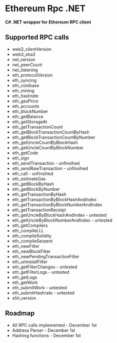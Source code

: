 
# Ethereum Rpc .NET

**C# .NET wrapper for Ethereum RPC client**

Supported RPC calls
--------

- web3_clientVersion
- web3_sha3
- net_version
- net_peerCount
- net_listening
- eth_protocolVersion
- eth_syncing
- eth_coinbase
- eth_mining
- eth_hashrate
- eth_gasPrice
- eth_accounts
- eth_blockNumber
- eth_getBalance
- eth_getStorageAt
- eth_getTransactionCount
- eth_getBlockTransactionCountByHash
- eth_getBlockTransactionCountByNumber
- eth_getUncleCountByBlockHash
- eth_getUncleCountByBlockNumber
- eth_getCode
- eth_sign
- eth_sendTransaction - unfinsihed
- eth_sendRawTransaction - unfinsihed
- eth_call - unfinsihed
- eth_estimateGas
- eth_getBlockByHash
- eth_getBlockByNumber
- eth_getTransactionByHash
- eth_getTransactionByBlockHashAndIndex
- eth_getTransactionByBlockNumberAndIndex
- eth_getTransactionReceipt
- eth_getUncleByBlockHashAndIndex - untested
- eth_getUncleByBlockNumberAndIndex - untested
- eth_getCompilers
- eth_compileLLL
- eth_compileSolidity
- eth_compileSerpent
- eth_newFilter
- eth_newBlockFilter
- eth_newPendingTransactionFilter
- eth_uninstallFilter
- eth_getFilterChanges - untested
- eth_getFilterLogs - untested
- eth_getLogs
- eth_getWork
- eth_submitWork - untested
- eth_submitHashrate - untested
- shh_version

Roadmap
--------

- All RPC calls implemented - December 1st
- Address Parser - December 1st
- Hashing functions - December 1st
